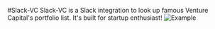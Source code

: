 #Slack-VC
Slack-VC is a Slack integration to look up famous Venture Capital's portfolio list. It's built for startup enthusiast!
![Example](http://g.recordit.co/VjMbZJevur.gif)

##
